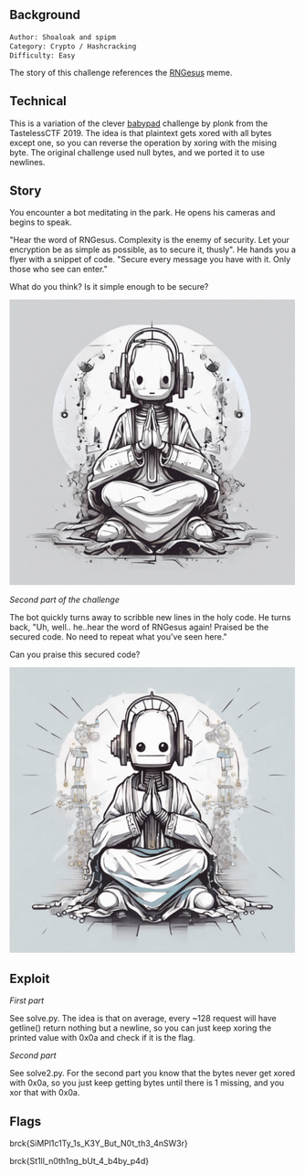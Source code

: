 ## Background

    Author: Shoaloak and spipm
    Category: Crypto / Hashcracking
    Difficulty: Easy

The story of this challenge references the [RNGesus](https://knowyourmeme.com/memes/rngesus) meme.

## Technical

This is a variation of the clever [babypad](https://ctftime.org/writeup/17069) challenge by plonk from the TastelessCTF 2019. The idea is that plaintext gets xored with all bytes except one, so you can reverse the operation by xoring with the mising byte. The original challenge used null bytes, and we ported it to use newlines.

## Story

You encounter a bot meditating in the park. He opens his cameras and begins to speak.

"Hear the word of RNGesus. Complexity is the enemy of security. Let your encryption be as simple as possible, as to secure it, thusly". He hands you a flyer with a snippet of code. "Secure every message you have with it. Only those who see can enter."

What do you think? Is it simple enough to be secure?

<img src="./messengesus.jpg" width="500">

*Second part of the challenge*

The bot quickly turns away to scribble new lines in the holy code. He turns back, "Uh, well.. he..hear the word of RNGesus again! Praised be the secured code. No need to repeat what you've seen here."

Can you praise this secured code?
 
<img src="./messengesus2.jpeg" width="500">

## Exploit

*First part*

See solve.py. The idea is that on average, every ~128 request will have getline() return nothing but a newline, so you can just keep xoring the printed value with 0x0a and check if it is the flag.

*Second part*

See solve2.py. For the second part you know that the bytes never get xored with 0x0a, so you just keep getting bytes until there is 1 missing, and you xor that with 0x0a.

## Flags

brck{SiMPl1c1Ty_1s_K3Y_But_N0t_th3_4nSW3r}

brck{St1ll_n0th1ng_bUt_4_b4by_p4d}
